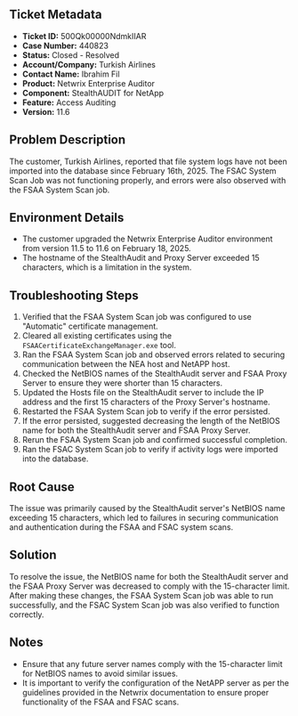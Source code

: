 ## Ticket Metadata
- **Ticket ID:** 500Qk00000NdmkIIAR
- **Case Number:** 440823
- **Status:** Closed - Resolved
- **Account/Company:** Turkish Airlines
- **Contact Name:** Ibrahim Fil
- **Product:** Netwrix Enterprise Auditor
- **Component:** StealthAUDIT for NetApp
- **Feature:** Access Auditing
- **Version:** 11.6

## Problem Description
The customer, Turkish Airlines, reported that file system logs have not been imported into the database since February 16th, 2025. The FSAC System Scan Job was not functioning properly, and errors were also observed with the FSAA System Scan job.

## Environment Details
- The customer upgraded the Netwrix Enterprise Auditor environment from version 11.5 to 11.6 on February 18, 2025.
- The hostname of the StealthAudit and Proxy Server exceeded 15 characters, which is a limitation in the system.

## Troubleshooting Steps
1. Verified that the FSAA System Scan job was configured to use "Automatic" certificate management.
2. Cleared all existing certificates using the `FSAACertificateExchangeManager.exe` tool.
3. Ran the FSAA System Scan job and observed errors related to securing communication between the NEA host and NetAPP host.
4. Checked the NetBIOS names of the StealthAudit server and FSAA Proxy Server to ensure they were shorter than 15 characters.
5. Updated the Hosts file on the StealthAudit server to include the IP address and the first 15 characters of the Proxy Server's hostname.
6. Restarted the FSAA System Scan job to verify if the error persisted.
7. If the error persisted, suggested decreasing the length of the NetBIOS name for both the StealthAudit server and FSAA Proxy Server.
8. Rerun the FSAA System Scan job and confirmed successful completion.
9. Ran the FSAC System Scan job to verify if activity logs were imported into the database.

## Root Cause
The issue was primarily caused by the StealthAudit server's NetBIOS name exceeding 15 characters, which led to failures in securing communication and authentication during the FSAA and FSAC system scans.

## Solution
To resolve the issue, the NetBIOS name for both the StealthAudit server and the FSAA Proxy Server was decreased to comply with the 15-character limit. After making these changes, the FSAA System Scan job was able to run successfully, and the FSAC System Scan job was also verified to function correctly.

## Notes
- Ensure that any future server names comply with the 15-character limit for NetBIOS names to avoid similar issues.
- It is important to verify the configuration of the NetAPP server as per the guidelines provided in the Netwrix documentation to ensure proper functionality of the FSAA and FSAC scans.